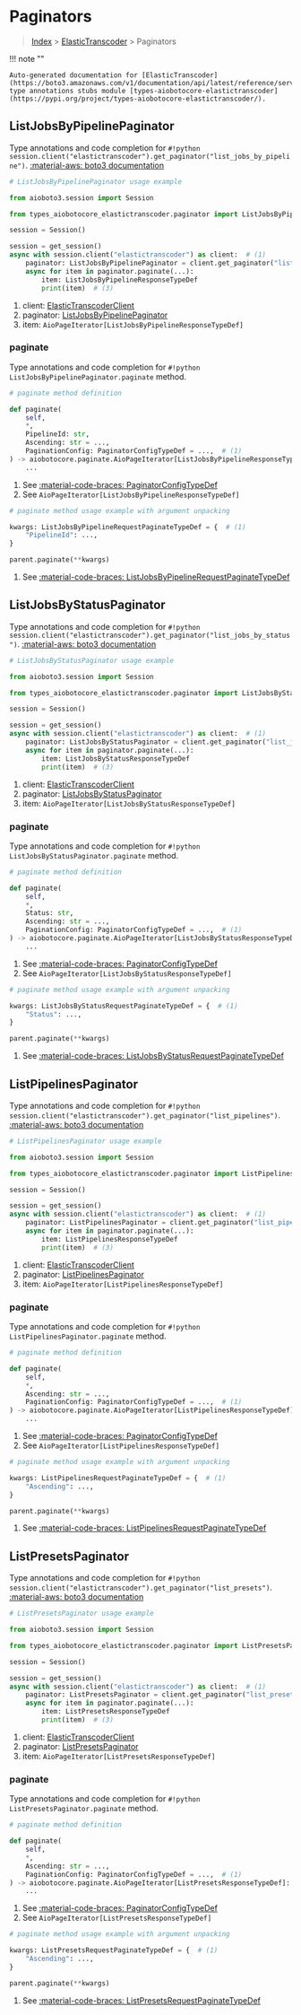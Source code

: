# Paginators

> [Index](../README.md) > [ElasticTranscoder](./README.md) > Paginators

!!! note ""

    Auto-generated documentation for [ElasticTranscoder](https://boto3.amazonaws.com/v1/documentation/api/latest/reference/services/elastictranscoder.html#elastictranscoder)
    type annotations stubs module [types-aiobotocore-elastictranscoder](https://pypi.org/project/types-aiobotocore-elastictranscoder/).

## ListJobsByPipelinePaginator

Type annotations and code completion for `#!python session.client("elastictranscoder").get_paginator("list_jobs_by_pipeline")`.
[:material-aws: boto3 documentation](https://boto3.amazonaws.com/v1/documentation/api/latest/reference/services/elastictranscoder/paginator/ListJobsByPipeline.html#ElasticTranscoder.Paginator.ListJobsByPipeline)

```python
# ListJobsByPipelinePaginator usage example

from aioboto3.session import Session

from types_aiobotocore_elastictranscoder.paginator import ListJobsByPipelinePaginator

session = Session()

session = get_session()
async with session.client("elastictranscoder") as client:  # (1)
    paginator: ListJobsByPipelinePaginator = client.get_paginator("list_jobs_by_pipeline")  # (2)
    async for item in paginator.paginate(...):
        item: ListJobsByPipelineResponseTypeDef
        print(item)  # (3)
```

1. client: [ElasticTranscoderClient](./client.md)
2. paginator: [ListJobsByPipelinePaginator](./paginators.md#listjobsbypipelinepaginator)
3. item: `AioPageIterator[ListJobsByPipelineResponseTypeDef]`


### paginate

Type annotations and code completion for `#!python ListJobsByPipelinePaginator.paginate` method.

```python
# paginate method definition

def paginate(
    self,
    *,
    PipelineId: str,
    Ascending: str = ...,
    PaginationConfig: PaginatorConfigTypeDef = ...,  # (1)
) -> aiobotocore.paginate.AioPageIterator[ListJobsByPipelineResponseTypeDef]:  # (2)
    ...
```

1. See [:material-code-braces: PaginatorConfigTypeDef](./type_defs.md#paginatorconfigtypedef)
2. See `AioPageIterator[ListJobsByPipelineResponseTypeDef]`


```python
# paginate method usage example with argument unpacking

kwargs: ListJobsByPipelineRequestPaginateTypeDef = {  # (1)
    "PipelineId": ...,
}

parent.paginate(**kwargs)
```

1. See [:material-code-braces: ListJobsByPipelineRequestPaginateTypeDef](./type_defs.md#listjobsbypipelinerequestpaginatetypedef)
## ListJobsByStatusPaginator

Type annotations and code completion for `#!python session.client("elastictranscoder").get_paginator("list_jobs_by_status")`.
[:material-aws: boto3 documentation](https://boto3.amazonaws.com/v1/documentation/api/latest/reference/services/elastictranscoder/paginator/ListJobsByStatus.html#ElasticTranscoder.Paginator.ListJobsByStatus)

```python
# ListJobsByStatusPaginator usage example

from aioboto3.session import Session

from types_aiobotocore_elastictranscoder.paginator import ListJobsByStatusPaginator

session = Session()

session = get_session()
async with session.client("elastictranscoder") as client:  # (1)
    paginator: ListJobsByStatusPaginator = client.get_paginator("list_jobs_by_status")  # (2)
    async for item in paginator.paginate(...):
        item: ListJobsByStatusResponseTypeDef
        print(item)  # (3)
```

1. client: [ElasticTranscoderClient](./client.md)
2. paginator: [ListJobsByStatusPaginator](./paginators.md#listjobsbystatuspaginator)
3. item: `AioPageIterator[ListJobsByStatusResponseTypeDef]`


### paginate

Type annotations and code completion for `#!python ListJobsByStatusPaginator.paginate` method.

```python
# paginate method definition

def paginate(
    self,
    *,
    Status: str,
    Ascending: str = ...,
    PaginationConfig: PaginatorConfigTypeDef = ...,  # (1)
) -> aiobotocore.paginate.AioPageIterator[ListJobsByStatusResponseTypeDef]:  # (2)
    ...
```

1. See [:material-code-braces: PaginatorConfigTypeDef](./type_defs.md#paginatorconfigtypedef)
2. See `AioPageIterator[ListJobsByStatusResponseTypeDef]`


```python
# paginate method usage example with argument unpacking

kwargs: ListJobsByStatusRequestPaginateTypeDef = {  # (1)
    "Status": ...,
}

parent.paginate(**kwargs)
```

1. See [:material-code-braces: ListJobsByStatusRequestPaginateTypeDef](./type_defs.md#listjobsbystatusrequestpaginatetypedef)
## ListPipelinesPaginator

Type annotations and code completion for `#!python session.client("elastictranscoder").get_paginator("list_pipelines")`.
[:material-aws: boto3 documentation](https://boto3.amazonaws.com/v1/documentation/api/latest/reference/services/elastictranscoder/paginator/ListPipelines.html#ElasticTranscoder.Paginator.ListPipelines)

```python
# ListPipelinesPaginator usage example

from aioboto3.session import Session

from types_aiobotocore_elastictranscoder.paginator import ListPipelinesPaginator

session = Session()

session = get_session()
async with session.client("elastictranscoder") as client:  # (1)
    paginator: ListPipelinesPaginator = client.get_paginator("list_pipelines")  # (2)
    async for item in paginator.paginate(...):
        item: ListPipelinesResponseTypeDef
        print(item)  # (3)
```

1. client: [ElasticTranscoderClient](./client.md)
2. paginator: [ListPipelinesPaginator](./paginators.md#listpipelinespaginator)
3. item: `AioPageIterator[ListPipelinesResponseTypeDef]`


### paginate

Type annotations and code completion for `#!python ListPipelinesPaginator.paginate` method.

```python
# paginate method definition

def paginate(
    self,
    *,
    Ascending: str = ...,
    PaginationConfig: PaginatorConfigTypeDef = ...,  # (1)
) -> aiobotocore.paginate.AioPageIterator[ListPipelinesResponseTypeDef]:  # (2)
    ...
```

1. See [:material-code-braces: PaginatorConfigTypeDef](./type_defs.md#paginatorconfigtypedef)
2. See `AioPageIterator[ListPipelinesResponseTypeDef]`


```python
# paginate method usage example with argument unpacking

kwargs: ListPipelinesRequestPaginateTypeDef = {  # (1)
    "Ascending": ...,
}

parent.paginate(**kwargs)
```

1. See [:material-code-braces: ListPipelinesRequestPaginateTypeDef](./type_defs.md#listpipelinesrequestpaginatetypedef)
## ListPresetsPaginator

Type annotations and code completion for `#!python session.client("elastictranscoder").get_paginator("list_presets")`.
[:material-aws: boto3 documentation](https://boto3.amazonaws.com/v1/documentation/api/latest/reference/services/elastictranscoder/paginator/ListPresets.html#ElasticTranscoder.Paginator.ListPresets)

```python
# ListPresetsPaginator usage example

from aioboto3.session import Session

from types_aiobotocore_elastictranscoder.paginator import ListPresetsPaginator

session = Session()

session = get_session()
async with session.client("elastictranscoder") as client:  # (1)
    paginator: ListPresetsPaginator = client.get_paginator("list_presets")  # (2)
    async for item in paginator.paginate(...):
        item: ListPresetsResponseTypeDef
        print(item)  # (3)
```

1. client: [ElasticTranscoderClient](./client.md)
2. paginator: [ListPresetsPaginator](./paginators.md#listpresetspaginator)
3. item: `AioPageIterator[ListPresetsResponseTypeDef]`


### paginate

Type annotations and code completion for `#!python ListPresetsPaginator.paginate` method.

```python
# paginate method definition

def paginate(
    self,
    *,
    Ascending: str = ...,
    PaginationConfig: PaginatorConfigTypeDef = ...,  # (1)
) -> aiobotocore.paginate.AioPageIterator[ListPresetsResponseTypeDef]:  # (2)
    ...
```

1. See [:material-code-braces: PaginatorConfigTypeDef](./type_defs.md#paginatorconfigtypedef)
2. See `AioPageIterator[ListPresetsResponseTypeDef]`


```python
# paginate method usage example with argument unpacking

kwargs: ListPresetsRequestPaginateTypeDef = {  # (1)
    "Ascending": ...,
}

parent.paginate(**kwargs)
```

1. See [:material-code-braces: ListPresetsRequestPaginateTypeDef](./type_defs.md#listpresetsrequestpaginatetypedef)
